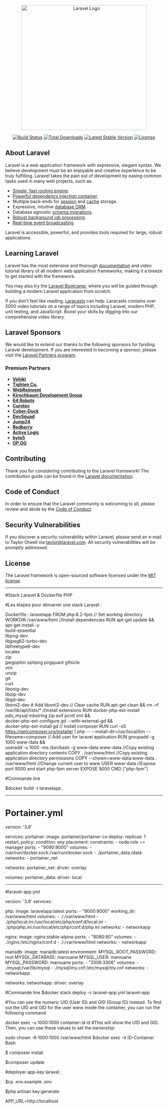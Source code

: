 <p align="center"><a href="https://laravel.com" target="_blank"><img src="https://raw.githubusercontent.com/laravel/art/master/logo-lockup/5%20SVG/2%20CMYK/1%20Full%20Color/laravel-logolockup-cmyk-red.svg" width="400" alt="Laravel Logo"></a></p>

<p align="center">
<a href="https://github.com/laravel/framework/actions"><img src="https://github.com/laravel/framework/workflows/tests/badge.svg" alt="Build Status"></a>
<a href="https://packagist.org/packages/laravel/framework"><img src="https://img.shields.io/packagist/dt/laravel/framework" alt="Total Downloads"></a>
<a href="https://packagist.org/packages/laravel/framework"><img src="https://img.shields.io/packagist/v/laravel/framework" alt="Latest Stable Version"></a>
<a href="https://packagist.org/packages/laravel/framework"><img src="https://img.shields.io/packagist/l/laravel/framework" alt="License"></a>
</p>

## About Laravel

Laravel is a web application framework with expressive, elegant syntax. We believe development must be an enjoyable and creative experience to be truly fulfilling. Laravel takes the pain out of development by easing common tasks used in many web projects, such as:

- [Simple, fast routing engine](https://laravel.com/docs/routing).
- [Powerful dependency injection container](https://laravel.com/docs/container).
- Multiple back-ends for [session](https://laravel.com/docs/session) and [cache](https://laravel.com/docs/cache) storage.
- Expressive, intuitive [database ORM](https://laravel.com/docs/eloquent).
- Database agnostic [schema migrations](https://laravel.com/docs/migrations).
- [Robust background job processing](https://laravel.com/docs/queues).
- [Real-time event broadcasting](https://laravel.com/docs/broadcasting).

Laravel is accessible, powerful, and provides tools required for large, robust applications.

## Learning Laravel

Laravel has the most extensive and thorough [documentation](https://laravel.com/docs) and video tutorial library of all modern web application frameworks, making it a breeze to get started with the framework.

You may also try the [Laravel Bootcamp](https://bootcamp.laravel.com), where you will be guided through building a modern Laravel application from scratch.

If you don't feel like reading, [Laracasts](https://laracasts.com) can help. Laracasts contains over 2000 video tutorials on a range of topics including Laravel, modern PHP, unit testing, and JavaScript. Boost your skills by digging into our comprehensive video library.

## Laravel Sponsors

We would like to extend our thanks to the following sponsors for funding Laravel development. If you are interested in becoming a sponsor, please visit the [Laravel Partners program](https://partners.laravel.com).

### Premium Partners

- **[Vehikl](https://vehikl.com/)**
- **[Tighten Co.](https://tighten.co)**
- **[WebReinvent](https://webreinvent.com/)**
- **[Kirschbaum Development Group](https://kirschbaumdevelopment.com)**
- **[64 Robots](https://64robots.com)**
- **[Curotec](https://www.curotec.com/services/technologies/laravel/)**
- **[Cyber-Duck](https://cyber-duck.co.uk)**
- **[DevSquad](https://devsquad.com/hire-laravel-developers)**
- **[Jump24](https://jump24.co.uk)**
- **[Redberry](https://redberry.international/laravel/)**
- **[Active Logic](https://activelogic.com)**
- **[byte5](https://byte5.de)**
- **[OP.GG](https://op.gg)**

## Contributing

Thank you for considering contributing to the Laravel framework! The contribution guide can be found in the [Laravel documentation](https://laravel.com/docs/contributions).

## Code of Conduct

In order to ensure that the Laravel community is welcoming to all, please review and abide by the [Code of Conduct](https://laravel.com/docs/contributions#code-of-conduct).

## Security Vulnerabilities

If you discover a security vulnerability within Laravel, please send an e-mail to Taylor Otwell via [taylor@laravel.com](mailto:taylor@laravel.com). All security vulnerabilities will be promptly addressed.

## License

The Laravel framework is open-sourced software licensed under the [MIT license](https://opensource.org/licenses/MIT).

--------------------------------------------------------------------------------------------------------------------------------------------

#Stack Laravel & Dockerfile PHP


#Les étapes pour démarrer une stack Laravel :

Dockerfile : laravelapp
FROM php:8.2-fpm
// Set working directory
WORKDIR /var/www/html
//Install dependencies
RUN apt-get update && apt-get install -y \
    build-essential \
    libpng-dev \
    libjpeg62-turbo-dev \
    libfreetype6-dev \
    locales \
    zip \
    jpegoptim optipng pngquant gifsicle \
    vim \
    unzip \
    git \
    curl \
    libonig-dev \
    libzip-dev \
    libgd-dev \
    libxml2-dev # Add libxml2-dev
// Clear cache
RUN apt-get clean && rm -rf /var/lib/apt/lists/*
//Install extensions
RUN docker-php-ext-install pdo_mysql mbstring zip exif pcntl xml && \
    docker-php-ext-configure gd --with-external-gd && \
    docker-php-ext-install gd
// Install composer
RUN curl -sS https://getcomposer.org/installer | php -- --install-dir=/usr/local/bin --filename=composer
// Add user for laravel application
RUN groupadd -g 1000 www-data && \
useradd -u 1000 -ms /bin/bash -g www-data www-data
//Copy existing application directory contents
COPY . /var/www/html
//Copy existing application directory permissions
COPY --chown=www-data:www-data . /var/www/html
//Change current user to www
USER www-data
//Expose port 9000 and start php-fpm server
EXPOSE 9000
CMD ["php-fpm"]

#Commande line

$docker build -t laravelapp .

------------------------------------------------------------------------------------------------------------------------------------


# Portainer.yml



version: '3.8'

services:
  portainer:
    image: portainer/portainer-ce
    deploy:
      replicas: 1
      restart_policy:
        condition: any
      placement:
        constraints:
          - node.role == manager
    ports:
      - "9090:9000"
    volumes:
      - /var/run/docker.sock:/var/run/docker.sock
      - ./portainer_data:/data
    networks:
      - portainer_net


networks:
  portainer_net:
    driver: overlay

volumes:
  portainer_data:
    driver: local

---------------------------------------------------------------------------------------------------

 #laravel-app.yml


version: '3.8'
services:

  php:
    image: laravelapp:latest
    ports:
      - "9000:9000"
    working_dir: /var/www/html
    volumes:
      - ./:/var/www/html
      - ./php/local.ini:/usr/local/etc/php/conf.d/local.ini
      - ./php/php.ini:/usr/local/etc/php/conf.d/php.ini
    networks:
      - networkapp

  nginx:
    image: nginx:stable-alpine
    ports:
      - "8080:80"
    volumes:
      - ./nginx:/etc/nginx/conf.d
      - ./:/var/www/html
    networks:
      - networkapp

  mariadb:
    image: mariadb:latest
    environment:
      MYSQL_ROOT_PASSWORD: root
      MYSQL_DATABASE: marouane
      MYSQL_USER: marouane
      MYSQL_PASSWORD: marouane
    ports:
      - "3306:3306"
    volumes:
      - ./mysql:/var/lib/mysql
      - ./mysql/my.cnf:/etc/mysql/my.cnf
    networks:
      - networkapp

networks:
  networkapp:
    driver: overlay

#Commande line
$docker stack deploy -c laravel-app.yml laravel-app


 

#You can use the numeric UID (User ID) and GID (Group ID) instead. To find out the UID and GID for the user www inside the container, you can run the following command:


docker exec -u 1000:1000 container-id id
#This will show the UID and GID. Then, you can use these values to set the ownership:


sudo chown -R 1000:1000 /var/www/html
$docker exec -it ID-Container Bash

$ composer install

$composer update

#deployer app-key laravel :

$cp .env.example .env

$php artisan key:generate

APP_URL=http://localhost

